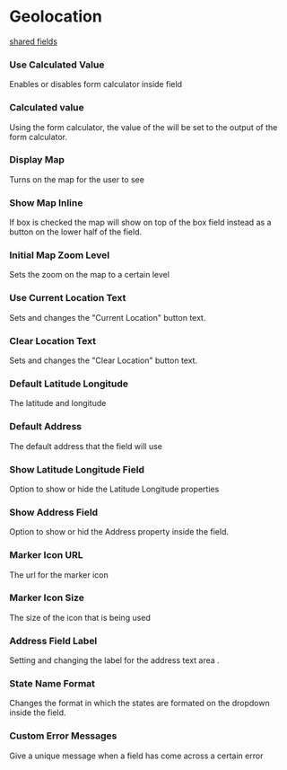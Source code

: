 # Geolocation
[shared fields](/shared-inspector-components.md ':include')

### Use Calculated Value
Enables or disables form calculator inside field
### Calculated value
Using the form calculator, the value of the will be set to the output of the form calculator.
### Display Map
Turns on the map for the user to see
### Show Map Inline
If box is checked the map will show on top of the box field instead as a button on the lower half of the field.
### Initial Map Zoom Level
Sets the zoom on the map to a certain level
### Use Current Location Text
Sets and changes the "Current Location" button text.
### Clear Location Text
Sets and changes the "Clear Location" button text.
### Default Latitude Longitude
The latitude and longitude 
### Default Address
The default address that the field will use
### Show Latitude Longitude Field
Option to show or hide the Latitude Longitude properties
### Show Address Field
Option to show or hid the Address property inside the field.
### Marker Icon URL
The url for the marker icon
### Marker Icon Size
The size of the icon that is being used
### Address Field Label
Setting and changing the label for the address text area .
### State Name Format
Changes the format in which the states are formated on the dropdown inside the field.
### Custom Error Messages
Give a unique message when a field has come across a certain error
